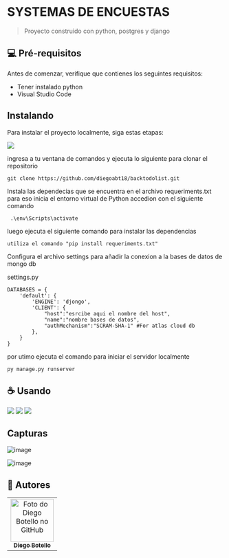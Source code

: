 # SYSTEMAS DE ENCUESTAS

> Proyecto construido con python, postgres y django

## 💻 Pré-requisitos

Antes de comenzar, verifique que contienes los seguintes requisitos:
* Tener instalado python
* Visual Studio Code


##  Instalando

Para instalar el proyecto localmente, siga estas etapas:


<img src="https://img.shields.io/badge/Windows-017AD7?style=for-the-badge&logo=windows&logoColor=white" />

ingresa a tu ventana de comandos y ejecuta lo siguiente para clonar el repositorio
```
git clone https://github.com/diegoabt18/backtodolist.git
```
Instala las dependecias que se encuentra en el archivo requeriments.txt para eso inicia el entorno virtual de Python accedion con el siguiente comando
```
 .\env\Scripts\activate 
```
luego ejecuta el siguiente comando para instalar las dependencias
```
utiliza el comando "pip install requeriments.txt" 
```
Configura el archivo settings para añadir la conexion a la bases de datos de mongo db

settings.py
```
DATABASES = {
    'default': {
        'ENGINE': 'djongo',
        'CLIENT': {
            "host":"esrcibe aqui el nombre del host",
            "name":"nombre bases de datos",
            "authMechanism":"SCRAM-SHA-1" #For atlas cloud db
        },
    }
}
```

por utimo ejecuta el comando para iniciar el servidor localmente

```
py manage.py runserver
```

## ☕ Usando
<img  src="https://img.shields.io/badge/Python-14354C?style=for-the-badge&logo=python&logoColor=white"/>

<img  src="https://img.shields.io/badge/Django-092E20?style=for-the-badge&logo=django&logoColor=white"/>

<img  src="https://img.shields.io/badge/Heroku-430098?style=for-the-badge&logo=heroku&logoColor=white"/>

##  Capturas

![image](https://user-images.githubusercontent.com/47578861/166622754-9d9b2035-fea7-4761-bd0e-64d7198d0634.png)

![image](https://user-images.githubusercontent.com/47578861/166622810-a6d6521d-8575-4b34-8bc6-4d5679c2ccf2.png)



## 🤝 Autores


<table>
  <tr>
    <td align="center">
      <a href="#">
        <img src="https://avatars.githubusercontent.com/Diegoabt18" width="100px;" alt="Foto do Diego Botello no GitHub"/><br>
        <sub>
          <b>Diego Botello</b>
        </sub>
      </a>
    </td>
  </tr>
</table>
